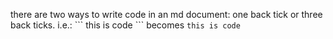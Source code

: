 there are two ways to write code in an md document: one back tick or three back ticks. i.e.: \`\`\` this is code \`\`\`
becomes
``` this is code ```
